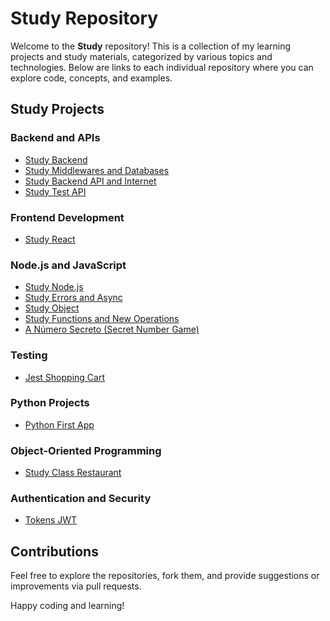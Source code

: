 # Study Repository

Welcome to the **Study** repository! This is a collection of my learning projects and study materials, categorized by various topics and technologies. Below are links to each individual repository where you can explore code, concepts, and examples.

## Study Projects

### Backend and APIs
- [Study Backend](https://github.com/Lucas-I-Marciano/07.studyBackend)
- [Study Middlewares and Databases](https://github.com/Lucas-I-Marciano/10.studyMiddlewaresAndDB)
- [Study Backend API and Internet](https://github.com/Lucas-I-Marciano/09.studyBackendApiInternet)
- [Study Test API](https://github.com/Lucas-I-Marciano/13.studyTestApi)

### Frontend Development
- [Study React](https://github.com/Lucas-I-Marciano/11.studyReact)

### Node.js and JavaScript
- [Study Node.js](https://github.com/Lucas-I-Marciano/08.studyNodeJS)
- [Study Errors and Async](https://github.com/Lucas-I-Marciano/04.studyErrorsAndAsync)
- [Study Object](https://github.com/Lucas-I-Marciano/05.studyObject)
- [Study Functions and New Operations](https://github.com/Lucas-I-Marciano/06.studyFunctionsAndNewOperations)
- [A Número Secreto (Secret Number Game)](https://github.com/Lucas-I-Marciano/01.A-numero-secreto)

### Testing
- [Jest Shopping Cart](https://github.com/Lucas-I-Marciano/jest_shopping_cart)

### Python Projects
- [Python First App](https://github.com/Lucas-I-Marciano/python_FirstApp)

### Object-Oriented Programming
- [Study Class Restaurant](https://github.com/Lucas-I-Marciano/14.study_class_restaurant)

### Authentication and Security
- [Tokens JWT](https://github.com/Lucas-I-Marciano/Tokens-jwt)

## Contributions
Feel free to explore the repositories, fork them, and provide suggestions or improvements via pull requests.

Happy coding and learning!


